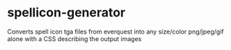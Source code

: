 # spellicon-generator
Converts spell icon tga files from everquest into any size/color png/jpeg/gif alone with a CSS describing the output images
